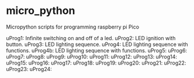 # micro_python
Micropython scripts for programming raspberry pi Pico

uProg1: Infinite switching on and off of a led.
uProg2: LED ignition with button.
uProg3: LED lighting sequence.
uProg4: LED lighting sequence with functions.
uProg4b: LED lighting sequence with functions.
uProg5:
uProg6:
uProg7:
uProg8:
uProg9:
uProg10:
uProg11:
uProg12:
uProg13:
uProg14:
uProg15:
uProg16:
uProg17:
uProg18:
uProg19:
uProg20:
uProg21:
uProg22:
uProg23:
uProg24:

